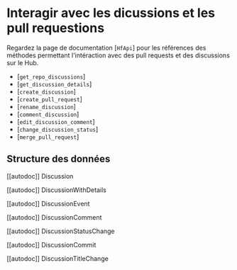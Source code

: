 <!--⚠️ Note that this file is in Markdown but contain specific syntax for our doc-builder (similar to MDX) that may not be
rendered properly in your Markdown viewer.
-->

# Interagir avec les dicussions et les pull requestions

Regardez la page de documentation [`HfApi`] pour les références des méthodes permettant l'intéraction
avec des pull requests et des discussions sur le Hub.

- [`get_repo_discussions`]
- [`get_discussion_details`]
- [`create_discussion`]
- [`create_pull_request`]
- [`rename_discussion`]
- [`comment_discussion`]
- [`edit_discussion_comment`]
- [`change_discussion_status`]
- [`merge_pull_request`]

## Structure des données

[[autodoc]] Discussion

[[autodoc]] DiscussionWithDetails

[[autodoc]] DiscussionEvent

[[autodoc]] DiscussionComment

[[autodoc]] DiscussionStatusChange

[[autodoc]] DiscussionCommit

[[autodoc]] DiscussionTitleChange

